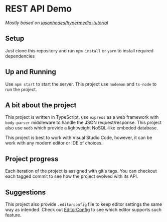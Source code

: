 # REST API Demo

*Mostly based on [jasonhodes/hypermedia-tutorial](https://github.com/jasonrhodes/hypermedia-tutorial)*

## Setup

Just clone this repository and run `npm install` or `yarn` to install required dependencies

## Up and Running

Use `npm start` to start the server. This project use `nodemon` and `ts-node` to run the project.

## A bit about the project

This project is written in TypeScript, use `express` as a web framework with `body-parser` middleware to handle the JSON request/response. This project also use `nedb` which provide a lightweight NoSQL-like embeded database.

This project is best to work with Visual Studio Code, however, it can be work with any modern editor or IDE of choices.

## Project progress

Each iteration of the project is assigned with git's tags. You can checkout each tagged commit to see how the project evolved with its API.

## Suggestions

This project also provide `.editorconfig` file to keep editor settings the same way as intended. Check out [EditorConfig](http://editorconfig.org/) to see which editor supports such feature.
